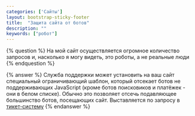 ```yaml
---
categories: ['Сайты']
layout: bootstrap-sticky-footer
title:  "Защита сайта от ботов"
description: ""
keywords: ["робот"]
---
```

{% question %}
На мой сайт осуществляется огромное количество запросов и, насколько я могу видеть, это роботы, а не реальные люди
{% endquestion %}

{% answer %}
Служба поддержки может установить на ваш сайт специальный ограничивающий шаблон, который отсекает ботов не поддерживающих JavaScript (кроме ботов поисковиков и платёжек - они в белом списке). Обычно это позволяет отсечь подавляющее большинство ботов, посещающих сайт. Выставляется по запросу в [тикет-систему](https://cp.beget.com/support)
{% endanswer %}
